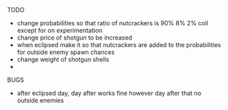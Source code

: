 TODO

- change probabilities so that ratio of nutcrackers is 90% 8% 2% coil except for on experimentation
- change price of shotgun to be increased
- when eclipsed make it so that nutcrackers are added to the probabilities for outside enemy spawn chances
- change weight of shotgun shells
- 
BUGS
- after eclipsed day, day after works fine however day after that no outside enemies